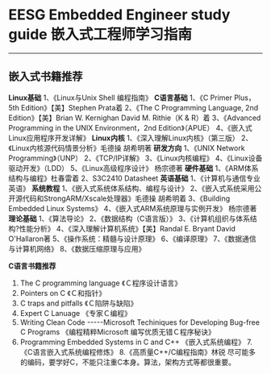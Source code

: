 # EESG Embedded Engineer study guide 嵌入式工程师学习指南
---
## **嵌入式书籍推荐**

**Linux基础**
1、《Linux与Unix Shell 编程指南》
**C语言基础**
1、《C Primer Plus，5th Edition》【美】Stephen Prata着
2、《The C Programming Language, 2nd Edition》【美】Brian W. Kernighan David M. Rithie（K & R）着
3、《Advanced Programming in the UNIX Environment，2nd Edition》（APUE）
4、《嵌入式Linux应用程序开发详解》
**Linux内核**
1、《深入理解Linux内核》（第三版）
2、《Linux内核源代码情景分析》毛德操 胡希明著
**研发方向**
1、《UNIX Network Programming》（UNP）
2、《TCP/IP详解》
3、《Linux内核编程》
4、《Linux设备驱动开发》（LDD）
5、《Linux高级程序设计》 杨宗德著
**硬件基础**
1、《ARM体系结构与编程》杜春雷着
2、S3C2410 Datasheet
**英语基础**
1、《计算机与通信专业英语》
**系统教程**
1、《嵌入式系统体系结构、编程与设计》
2、《嵌入式系统采用公开源代码和StrongARM/Xscale处理器》毛德操 胡希明着
3、《Building Embedded Linux Systems》
4、《嵌入式ARM系统原理与实例开发》 杨宗德著
**理论基础**
1、《算法导论》
2、《数据结构（C语言版）》
3、《计算机组织与体系结构?性能分析》
4、《深入理解计算机系统》【美】Randal E. Bryant David O'Hallaron著
5、《操作系统：精髓与设计原理》
6、《编译原理》
7、《数据通信与计算机网络》
8、《数据压缩原理与应用》

**C语言书籍推荐**

1. The C programming language 《Ｃ程序设计语言》
2. Pointers on C 《Ｃ和指针》
3. C traps and pitfalls 《Ｃ陷阱与缺陷》
4. Expert C Lanuage 《专家Ｃ编程》
5. Writing Clean Code -----Microsoft Techiniques for Developing Bug-free C Programs  《编程精粹Microsoft 编写优质无错Ｃ程序秘诀》
6. Programming Embedded Systems in C and C++ 《嵌入式系统编程》
7.《C语言嵌入式系统编程修炼》
8.《高质量C++/C编程指南》林锐
尽可能多的编码，要学好C，不能只注重C本身。算法，架构方式等都很重要。
